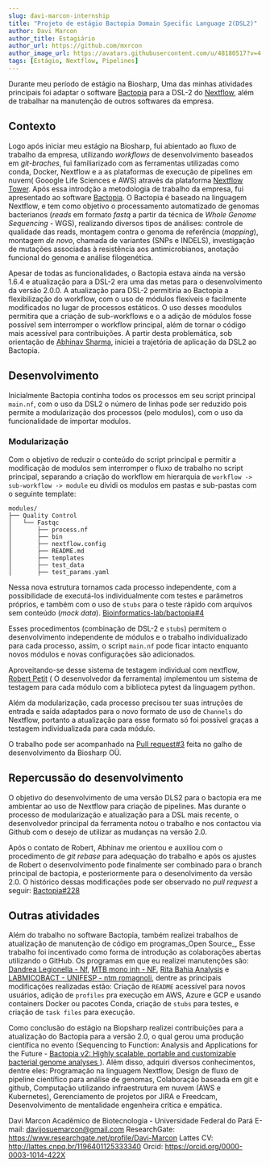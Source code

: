 ```yaml
---
slug: davi-marcon-internship
title: "Projeto de estágio Bactopia Domain Specific Language 2(DSL2)"
author: Davi Marcon
author_title: Estagiário
author_url: https://github.com/mxrcon
author_image_url: https://avatars.githubusercontent.com/u/48180517?v=4
tags: [Estágio, Nextflow, Pipelines]
---
```


Durante meu período de estágio na Biosharp, Uma das minhas atividades principais foi adaptar o software [Bactopia](https://bactopia.github.io) para a DSL-2 do [Nextflow](https://nextflow.io), além de trabalhar na manutenção de outros softwares da empresa.

<!--truncate-->
## Contexto

Logo após iniciar meu estágio na Biosharp, fui abientado ao fluxo de trabalho da empresa, utilizando _workflows_ de desenvolvimento baseados em _git-braches_, fui familiarizado com as ferramentas utilizadas como conda, Docker, Nextflow e a as plataformas de execução de pipelines em nuvem( Gooogle Life Sciences e AWS) através da plataforma [Nextflow Tower](https://tower.nf/). Após essa introdção a metodologia de trabalho da empresa, fui apresentado ao software [Bactopia](https://bactopia.github.io). 
O Bactopia é baseado na linguagem Nextflow, e tem como objetivo o processamento automatizado de genomas bacterianos (_reads_ em formato _fastq_ a partir da técnica de _Whole Genome Sequencing_ - WGS), realizando diversos tipos de análises: controle de qualidade das reads, montagem contra o genoma de referência (_mapping_), montagem _de novo_, chamada de variantes (SNPs e INDELS), investigação de mutações associadas à resistência aos antimicrobianos, anotação funcional do genoma e análise filogenética. 

Apesar de todas as funcionalidades, o Bactopia estava ainda na versão 1.6.4 e atualização para a DSL-2 era uma das metas para o desenvolvimento da versão 2.0.0. A atualização para DSL-2 permitiria ao Bactopia a flexibilização do workflow, com o uso de módulos flexíveis e facilmente modificados no lugar de processos estáticos. O uso desses moodulos permitira que a criação de sub-workflows e o a adição de módulos fosse possível sem interromper o workflow principal, além de tornar o código mais acessível para contribuições. A partir desta problemática, sob orientação de [Abhinav Sharma](https://github.com/abhi18av), iniciei a trajetória de aplicação da DSL2 ao Bactopia.

## Desenvolvimento

Inicialmente Bactopia continha todos os processos em seu script principal `main.nf`, com o uso da DSL2 o número de linhas pode ser reduzido pois permite a modularização dos processos (pelo modulos), com o uso da funcionalidade de importar modulos. 

### Modularização

Com o objetivo de reduzir o conteúdo do script principal e permitir a modificação de modulos sem interromper o fluxo de trabalho no script principal, separando a criação do workflow em hierarquia de `workflow -> sub-workflow -> module` eu dividi os modulos em pastas e sub-pastas com o seguinte template:

```
modules/
├── Quality Control
│   └── Fastqc
│       ├── process.nf
│       ├── bin
│       ├── nextflow.config
│       ├── README.md
│       ├── templates
│       ├── test_data
│       ├── test_params.yaml
```
Nessa nova estrutura tornamos cada processo independente, com a possibilidade de executá-los individualmente com testes e parâmetros próprios, e também com o uso de `stubs` para o teste rápido com arquivos sem conteúdo (_mock data_). [Bioinformatics-lab/bactopia#4](https://github.com/bioinformatics-lab/bactopia/pull/4)

Esses procedimentos (combinação de DSL-2 e `stubs`) permitem o desenvolvimento independente de módulos e o trabalho individualizado para cada processo, assim, o script `main.nf` pode ficar intacto enquanto novos módulos e novas configurações são adicionados.

Aproveitando-se desse sistema de testagem individual com nextflow, [Robert Petit](https://github.com/rpetit3) ( O desenvolvedor da ferramenta) implementou um sistema de testagem para cada módulo com a biblioteca pytest da linguagem python.

Além da modularização, cada processo precisou ter suas intruções de entrada e saída adaptados para o novo formato de uso de `Channels` do Nextflow, portanto a atualização para esse formato só foi possível graças a testagem individualizada para cada módulo. 

O trabalho pode ser acompanhado na [Pull request#3](https://github.com/bioinformatics-lab/bactopia/pull/3) feita no galho de desenvolvimento da Biosharp OÜ.

## Repercussão do desenvolvimento

O objetivo do desenvolvimento de uma versão DLS2 para o bactopia era me ambientar ao uso de Nextflow para criação de pipelines. Mas durante o processo de modularização e atualização para a DSL mais recente, o desenvolvedor principal da ferramenta notou o trabalho e nos contactou via Github com o desejo de utilizar as mudanças na versão 2.0.

Após o contato de Robert, Abhinav me orientou e auxiliou com o procedimento de _git rebase_ para adequação do trabalho e após os ajustes de Robert o desenvolvimento pode finalmente ser combinado para o branch principal de bactopia, e posteriormente para o desenolvimento da versão 2.0. O histórico dessas modificações pode ser observado no _pull request_ a seguir: [Bactopia#228](https://github.com/bactopia/bactopia/pull/228)

## Outras atividades

Além do trabalho no software Bactopia, também realizei trabalhos de atualização de manutenção de código em programas_Open Source_, Esse trabalho foi incentivado como forma de introdução as colaborações abertas utilizando o GitHub.  Os programas em que eu realizei manutenções são: [Dandrea Legionella - Nf](https://github.com/bioinformatics-lab/dandrea_legionella_nf), [MTB mono inh - NF](https://github.com/bioinformatics-lab/mtb_mono_inh_nf), [Rita Bahia Analysis](rita_bahia_analysis_nf) e [LABMICOBACT - UNIFESP - ntm romagnoli](https://github.com/emilyncosta/labmicobact_unifesp_ntm_romagnoli_nf), dentre as principais modificações realizadas estão: Criação de `README` acessível para novos usuários, adição de `profiles` pra execução em AWS, Azure e GCP e usando containers Docker ou pacotes Conda, criação de `stubs` para testes, e criação de `task files` para execução. 

Como conclusão do estágio na Biopsharp realizei contribuições para a atualização do Bactopia para a versão 2.0, o qual gerou uma produção científica no evento (Sequencing to Function: Analysis and Applications for the Future - [Bactopia v2: Highly scalable, portable and customizable bacterial genome analyses ](https://docs.google.com/presentation/d/e/2PACX-1vRaPMAUR8BjFMVnn3Dk2VRrvrdbf72i2aAz2gXqIbLdSb3AKW3FaHDnxkOvtCKYGMWSeS2BRXrc8kci/pub?start=true&loop=false&delayms=3000#slide=id.gee051c5954_0_27)). Além disso, adquiri diversos conhecimentos, dentre eles: Programação na linguagem Nextflow, Design de fluxo de pipeline científico para análise de genomas, Colaboração baseada em git e github, Computação utilizando infraestrutura em nuvem (AWS e Kubernetes), Gerenciamento de projetos por JIRA e Freedcam, Desenvolvimento de mentalidade engenheira crítica e empática.


Davi Marcon
Acadêmico de Biotecnologia - Universidade Federal do Pará
E-mail: davijosuemarcon@gmail.com
ResearchGate: https://www.researchgate.net/profile/Davi-Marcon
Lattes CV: http://lattes.cnpq.br/1196401125333340
Orcid: https://orcid.org/0000-0003-1014-422X